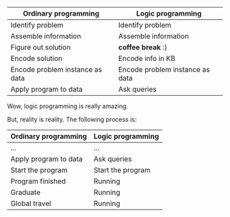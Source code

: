 Ordinary programming | Logic programming
-------------------- | -----------------
Identify problem | Identify problem
Assemble information | Assemble information
Figure out solution | **coffee break** :)
Encode solution | Encode info in KB
Encode problem instance as data | Encode problem instance as data
Apply program to data | Ask queries

Wow, logic programming is really amazing.

But, reality is reality. The following process is:

Ordinary programming | Logic programming
-------------------- | -----------------
... | ...
Apply program to data | Ask queries
Start the program | Start the program
Program finished | Running
Graduate | Running
Global travel | Running
